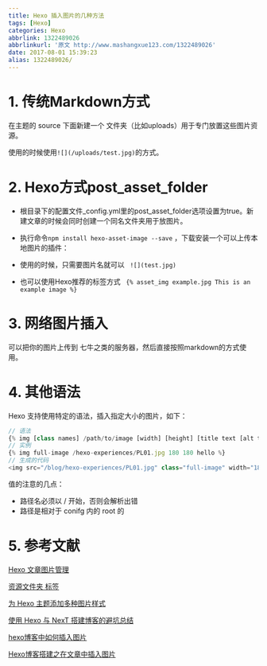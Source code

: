 ```yaml
---
title: Hexo 插入图片的几种方法
tags: [Hexo]
categories: Hexo
abbrlink: 1322489026
abbrlinkurl: '原文 http://www.mashangxue123.com/1322489026'
date: 2017-08-01 15:39:23
alias: 1322489026/
---
```


<!-- toc -->
<!-- more -->

# 1. 传统Markdown方式

在主题的 source 下面新建一个 文件夹（比如uploads）用于专门放置这些图片资源。

使用的时候使用```![](/uploads/test.jpg)```的方式。

# 2. Hexo方式post_asset_folder

- 根目录下的配置文件_config.yml里的post_asset_folder选项设置为true。新建文章的时候会同时创建一个同名文件夹用于放图片。

- 执行命令`npm install hexo-asset-image --save` ，下载安装一个可以上传本地图片的插件：

- 使用的时候，只需要图片名就可以 ``` ![](test.jpg)```

- 也可以使用Hexo推荐的标签方式 ``` {% asset_img example.jpg This is an example image %}```

# 3. 网络图片插入

可以把你的图片上传到 七牛之类的服务器，然后直接按照markdown的方式使用。

# 4. 其他语法

Hexo 支持使用特定的语法，插入指定大小的图片，如下：

```js
// 语法
{% img [class names] /path/to/image [width] [height] [title text [alt text]] %}
// 实例
{% img full-image /hexo-experiences/PL01.jpg 180 180 hello %}
// 生成的代码
<img src="/blog/hexo-experiences/PL01.jpg" class="full-image" width="180" height="180" title="hello">

```
值的注意的几点：

- 路径名必须以 / 开始，否则会解析出错
- 路径是相对于 conifg 内的 root 的

# 5. 参考文献

[Hexo 文章图片管理](https://rainylog.com/post/hexo-post-image-manage/)

[资源文件夹 标签](https://hexo.io/zh-cn/docs/asset-folders.html)

[为 Hexo 主题添加多种图片样式](http://wuchong.me/blog/2014/12/13/hexo-theme-creating-image-styles/)

[使用 Hexo 与 NexT 搭建博客的避坑总结](http://yangfch3.com/2016/05/08/hexo-experiences/)

[hexo博客中如何插入图片](https://univer2012.github.io/2017/04/23/6how-to-insert-picture-in-hexo-blog/)

[Hexo博客搭建之在文章中插入图片](https://yanyinhong.github.io/2017/05/02/How-to-insert-image-in-hexo-post/)